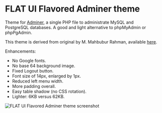 # FLAT UI Flavored Adminer theme

Theme for [Adminer](https://www.adminer.org/), a single PHP file to administrate MySQL and PostgreSQL databases. A good and light alternative to phpMyAdmin or phpPgAdmin.

This theme is derived from original by M. Mahbubur Rahman, available [here](https://raw.githubusercontent.com/vrana/adminer/master/designs/pappu687/adminer.css).

Enhancements:

- No Google fonts.
- No base 64 background image.
- Fixed Logout button.
- Font size of 14px, enlarged by 1px.
- Reduced left menu width.
- More padding overall.
- Easy table shadow (no CSS rotation).
- Lighter: 6KB versus 62KB.

![FLAT UI Flavored Adminer theme screenshot](https://raw.github.com/francoisjacquet/adminer-theme-flat-ui/master/screenshot.png)

